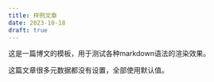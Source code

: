 ```yaml
---
title: 样例文章
date: 2023-10-18
draft: true
---
```


这是一篇博文的模板，用于测试各种markdown语法的渲染效果。

这篇文章很多元数据都没有设置，全部使用默认值。

